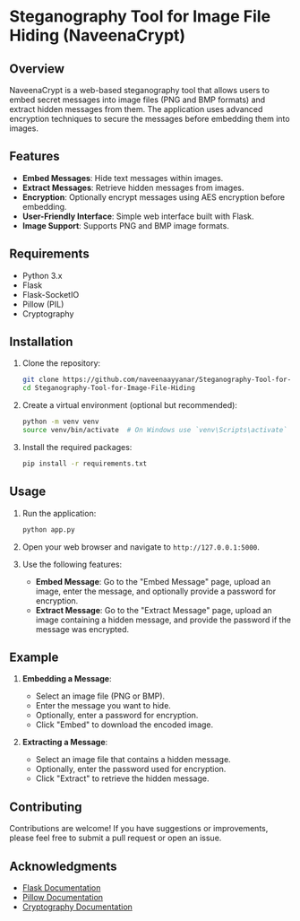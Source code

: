 # Steganography Tool for Image File Hiding (NaveenaCrypt)

## Overview
NaveenaCrypt is a web-based steganography tool that allows users to embed secret messages into image files (PNG and BMP formats) and extract hidden messages from them. The application uses advanced encryption techniques to secure the messages before embedding them into images.

## Features
- **Embed Messages**: Hide text messages within images.
- **Extract Messages**: Retrieve hidden messages from images.
- **Encryption**: Optionally encrypt messages using AES encryption before embedding.
- **User-Friendly Interface**: Simple web interface built with Flask.
- **Image Support**: Supports PNG and BMP image formats.

## Requirements
- Python 3.x
- Flask
- Flask-SocketIO
- Pillow (PIL)
- Cryptography

## Installation
1. Clone the repository:
   ```bash
   git clone https://github.com/naveenaayyanar/Steganography-Tool-for-Image-File-Hiding.git
   cd Steganography-Tool-for-Image-File-Hiding
   ```

2. Create a virtual environment (optional but recommended):
   ```bash
   python -m venv venv
   source venv/bin/activate  # On Windows use `venv\Scripts\activate`
   ```

3. Install the required packages:
   ```bash
   pip install -r requirements.txt
   ```

## Usage
1. Run the application:
   ```bash
   python app.py
   ```

2. Open your web browser and navigate to `http://127.0.0.1:5000`.

3. Use the following features:
   - **Embed Message**: Go to the "Embed Message" page, upload an image, enter the message, and optionally provide a password for encryption.
   - **Extract Message**: Go to the "Extract Message" page, upload an image containing a hidden message, and provide the password if the message was encrypted.

## Example
1. **Embedding a Message**:
   - Select an image file (PNG or BMP).
   - Enter the message you want to hide.
   - Optionally, enter a password for encryption.
   - Click "Embed" to download the encoded image.

2. **Extracting a Message**:
   - Select an image file that contains a hidden message.
   - Optionally, enter the password used for encryption.
   - Click "Extract" to retrieve the hidden message.

## Contributing
Contributions are welcome! If you have suggestions or improvements, please feel free to submit a pull request or open an issue.


## Acknowledgments
- [Flask Documentation](https://flask.palletsprojects.com/)
- [Pillow Documentation](https://pillow.readthedocs.io/en/stable/)
- [Cryptography Documentation](https://cryptography.io/en/latest/)
```
